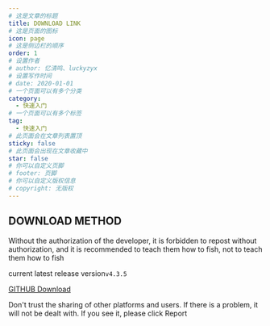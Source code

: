 ```yaml
---
# 这是文章的标题
title: DOWNLOAD LINK
# 这是页面的图标
icon: page
# 这是侧边栏的顺序
order: 1
# 设置作者
# author: 忆清鸣、luckyzyx
# 设置写作时间
# date: 2020-01-01
# 一个页面可以有多个分类
category:
  - 快速入门
# 一个页面可以有多个标签
tag:
  - 快速入门
# 此页面会在文章列表置顶
sticky: false
# 此页面会出现在文章收藏中
star: false
# 你可以自定义页脚
# footer: 页脚
# 你可以自定义版权信息
# copyright: 无版权
---
```


## DOWNLOAD METHOD

Without the authorization of the developer, it is forbidden to repost without authorization, and it
is recommended to teach them how to fish, not to teach them how to fish

current latest release version`v4.3.5`

[GITHUB Download](https://github.com/Xposed-Modules-Repo/com.luckyzyx.luckytool/releases/download/7986-4.3.5/LuckyTool_v4.3.5.7986.apk)

Don't trust the sharing of other platforms and users. If there is a problem, it will not be dealt
with. If you see it, please click Report